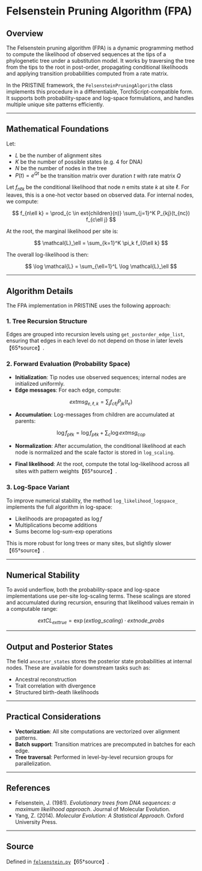 # Felsenstein Pruning Algorithm (FPA)

## Overview

The Felsenstein pruning algorithm (FPA) is a dynamic programming method to compute the likelihood of observed sequences at the tips of a phylogenetic tree under a substitution model. It works by traversing the tree from the tips to the root in post-order, propagating conditional likelihoods and applying transition probabilities computed from a rate matrix.

In the PRISTINE framework, the `FelsensteinPruningAlgorithm` class implements this procedure in a differentiable, TorchScript-compatible form. It supports both probability-space and log-space formulations, and handles multiple unique site patterns efficiently.

---

## Mathematical Foundations

Let:
- $L$ be the number of alignment sites
- $K$ be the number of possible states (e.g. 4 for DNA)
- $N$ be the number of nodes in the tree
- $P(t) = e^{Qt}$ be the transition matrix over duration $t$ with rate matrix $Q$

Let $f_{n\ell k}$ be the conditional likelihood that node $n$ emits state $k$ at site $\ell$. For leaves, this is a one-hot vector based on observed data. For internal nodes, we compute:

$$
f_{n\ell k} = \prod_{c \in 	ext{children}(n)} \sum_{j=1}^K P_{kj}(t_{nc}) f_{c\ell j}
$$

At the root, the marginal likelihood per site is:

$$
\mathcal{L}_\ell = \sum_{k=1}^K \pi_k f_{0\ell k}
$$

The overall log-likelihood is then:

$$
\log \mathcal{L} = \sum_{\ell=1}^L \log \mathcal{L}_\ell
$$

---

## Algorithm Details

The FPA implementation in PRISTINE uses the following approach:

### 1. Tree Recursion Structure

Edges are grouped into recursion levels using `get_postorder_edge_list`, ensuring that edges in each level do not depend on those in later levels【65†source】.

### 2. Forward Evaluation (Probability Space)

- **Initialization**: Tip nodes use observed sequences; internal nodes are initialized uniformly.
- **Edge messages**: For each edge, compute:

$$
	ext{msg}_{e,\ell,k} = \sum_j f_{c\ell j} P_{jk}(t_e)
$$

- **Accumulation**: Log-messages from children are accumulated at parents:

$$
\log f_{p\ell k} = \log f_{p\ell k} + \sum_{c} \log 	ext{msg}_{c 	o p}
$$

- **Normalization**: After accumulation, the conditional likelihood at each node is normalized and the scale factor is stored in `log_scaling`.

- **Final likelihood**: At the root, compute the total log-likelihood across all sites with pattern weights【65†source】.

### 3. Log-Space Variant

To improve numerical stability, the method `log_likelihood_logspace_` implements the full algorithm in log-space:

- Likelihoods are propagated as $\log f$
- Multiplications become additions
- Sums become log-sum-exp operations

This is more robust for long trees or many sites, but slightly slower【65†source】.

---

## Numerical Stability

To avoid underflow, both the probability-space and log-space implementations use per-site log-scaling terms. These scalings are stored and accumulated during recursion, ensuring that likelihood values remain in a computable range:

$$
	ext{CL}_{	ext{true}} = \exp(	ext{log\_scaling}) \cdot 	ext{node\_probs}
$$

---

## Output and Posterior States

The field `ancestor_states` stores the posterior state probabilities at internal nodes. These are available for downstream tasks such as:

- Ancestral reconstruction
- Trait correlation with divergence
- Structured birth-death likelihoods

---

## Practical Considerations

- **Vectorization**: All site computations are vectorized over alignment patterns.
- **Batch support**: Transition matrices are precomputed in batches for each edge.
- **Tree traversal**: Performed in level-by-level recursion groups for parallelization.

---

## References

- Felsenstein, J. (1981). *Evolutionary trees from DNA sequences: a maximum likelihood approach*. Journal of Molecular Evolution.
- Yang, Z. (2014). *Molecular Evolution: A Statistical Approach*. Oxford University Press.

---

## Source

Defined in [`felsenstein.py`](../felsenstein.py)【65†source】.
